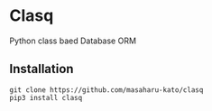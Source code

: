 # Clasq
Python class baed Database ORM

## Installation
```
git clone https://github.com/masaharu-kato/clasq
pip3 install clasq
```
